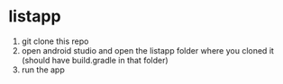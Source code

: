 # listapp

1. git clone this repo
2. open android studio and open the listapp folder where you cloned it (should have build.gradle in that folder)
3. run the app
